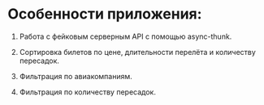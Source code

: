 # Особенности приложения:

1) Работа с фейковым серверным API с помощью async-thunk.

2) Сортировка билетов по цене, длительности перелёта и количеству пересадок.

3) Фильтрация по авиакомпаниям.

4) Фильтрация по количеству пересадок.
